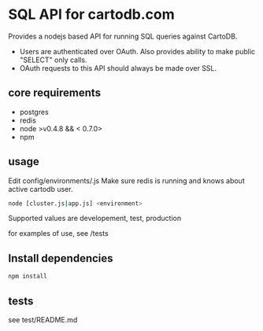 SQL API for cartodb.com
========================
 
Provides a nodejs based API for running SQL queries against CartoDB.

* Users are authenticated over OAuth. Also provides ability to make public
  "SELECT" only calls.
* OAuth requests to this API should always be made over SSL.


core requirements
-------------
* postgres
* redis
* node >v0.4.8 && < 0.7.0>
* npm

usage
-----

Edit config/environments/<environment>.js
Make sure redis is running and knows about active cartodb user.

``` bash
node [cluster.js|app.js] <environment>
```

Supported <environment> values are developement, test, production

for examples of use, see /tests


Install dependencies
---------------------

```bash
npm install
```


tests
------
see test/README.md
